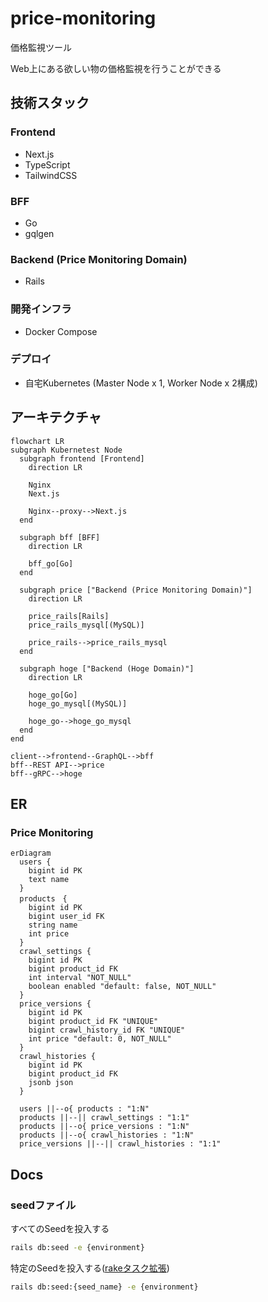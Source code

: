 # price-monitoring

価格監視ツール

Web上にある欲しい物の価格監視を行うことができる

## 技術スタック

### Frontend

- Next.js
- TypeScript
- TailwindCSS

### BFF

- Go
- gqlgen

### Backend (Price Monitoring Domain)

- Rails

### 開発インフラ

- Docker Compose

### デプロイ

- 自宅Kubernetes (Master Node x 1, Worker Node x 2構成)

## アーキテクチャ

```mermaid
flowchart LR
subgraph Kubernetest Node
  subgraph frontend [Frontend]
    direction LR

    Nginx
    Next.js

    Nginx--proxy-->Next.js
  end

  subgraph bff [BFF]
    direction LR

    bff_go[Go]
  end

  subgraph price ["Backend (Price Monitoring Domain)"]
    direction LR

    price_rails[Rails]
    price_rails_mysql[(MySQL)]

    price_rails-->price_rails_mysql
  end

  subgraph hoge ["Backend (Hoge Domain)"]
    direction LR

    hoge_go[Go]
    hoge_go_mysql[(MySQL)]

    hoge_go-->hoge_go_mysql
  end
end

client-->frontend--GraphQL-->bff
bff--REST API-->price
bff--gRPC-->hoge
```

## ER

### Price Monitoring

```mermaid
erDiagram
  users {
    bigint id PK
    text name
  }
  products　{
    bigint id PK
    bigint user_id FK
    string name
    int price
  }
  crawl_settings {
    bigint id PK
    bigint product_id FK
    int interval "NOT_NULL"
    boolean enabled "default: false, NOT_NULL"
  }
  price_versions {
    bigint id PK
    bigint product_id FK "UNIQUE"
    bigint crawl_history_id FK "UNIQUE"
    int price "default: 0, NOT_NULL"
  }
  crawl_histories {
    bigint id PK
    bigint product_id FK
    jsonb json
  }

  users ||--o{ products : "1:N"
  products ||--|| crawl_settings : "1:1"
  products ||--o{ price_versions : "1:N"
  products ||--o{ crawl_histories : "1:N"
  price_versions ||--|| crawl_histories : "1:1"
```

## Docs

### seedファイル

すべてのSeedを投入する

```bash
rails db:seed -e {environment}
```

特定のSeedを投入する([rakeタスク拡張](/volumes/backend/lib/tasks/seed.rake))

```bash
rails db:seed:{seed_name} -e {environment}
```
